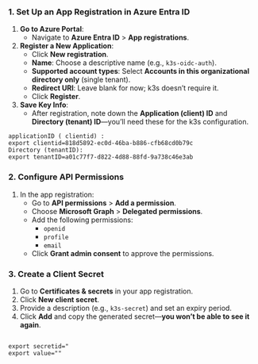 ### **1. Set Up an App Registration in Azure Entra ID**

1. **Go to Azure Portal**:
   - Navigate to **Azure Entra ID** > **App registrations**.
2. **Register a New Application**:
   - Click **New registration**.
   - **Name**: Choose a descriptive name (e.g., `k3s-oidc-auth`).
   - **Supported account types**: Select **Accounts in this organizational directory only** (single tenant).
   - **Redirect URI**: Leave blank for now; k3s doesn’t require it.
   - Click **Register**.
3. **Save Key Info**:
   - After registration, note down the **Application (client) ID** and **Directory (tenant) ID**—you’ll need these for the k3s configuration.

```
applicationID ( clientid) :
export clientid=818d5892-ec0d-46ba-b886-cfb68cd0b79c
Directory (tenantID): 
export tenantID=a01c77f7-d822-4d88-88fd-9a738c46e3ab
```



### **2. Configure API Permissions**

1. In the app registration:
   - Go to **API permissions** > **Add a permission**.
   - Choose **Microsoft Graph** > **Delegated permissions**.
   - Add the following permissions:
     - `openid`
     - `profile`
     - `email`
   - Click **Grant admin consent** to approve the permissions.



### **3. Create a Client Secret**

1. Go to **Certificates & secrets** in your app registration.
2. Click **New client secret**.
3. Provide a description (e.g., `k3s-secret`) and set an expiry period.
4. Click **Add** and copy the generated secret—**you won’t be able to see it again**.

```

export secretid="
export value=""
```

